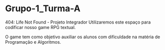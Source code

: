 # Grupo-1_Turma-A
404: Life Not Found - Projeto Integrador
Utilizaremos este espaço para codificar nosso game RPG textual.

O game tem como objetivo auxiliar os alunos com dificuldade na matéria de Programação e Algoritmos.
